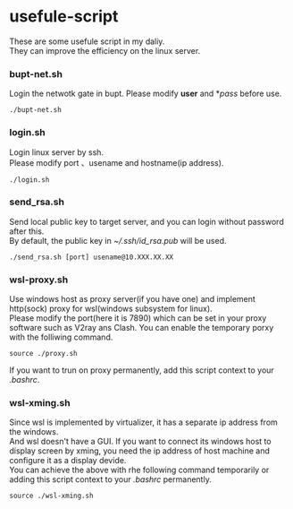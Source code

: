 # usefule-script
These are some usefule script in my daliy.  
They can improve the efficiency on the linux server.
### bupt-net.sh
Login the netwotk gate in bupt.
Please modify **user** and **pass* before use.
```shell
./bupt-net.sh
```

### login.sh
Login linux server by ssh.  
Please modify port 、usename and hostname(ip address).
```shell
./login.sh
```
### send_rsa.sh
Send local public key to target server, and you can login without password after this.  
By default, the public key in *~/.ssh/id_rsa.pub* will be used.
```shell
./send_rsa.sh [port] usename@10.XXX.XX.XX
``` 
### wsl-proxy.sh
Use windows host as proxy server(if you have one) and implement http(sock) proxy for wsl(windows subsystem for linux).  
Please modify the port(here it is 7890) which can be set in your proxy software such as V2ray ans Clash. 
You can enable the temporary porxy with the folliwing command. 
```shell
source ./proxy.sh
```
If you want to trun on proxy permanently, add this script context to your *.bashrc*.
### wsl-xming.sh
Since wsl is implemented by virtualizer, it has a separate ip address from the windows.  
 And wsl doesn't have a GUI. If you want to connect its windows host to display screen by xming, you need the ip address of host machine and configure it as a display devide.  
 You can achieve the above with rhe following command temporarily or adding this script context to your *.bashrc* permanently.
 ```shell
 source ./wsl-xming.sh
 ```
